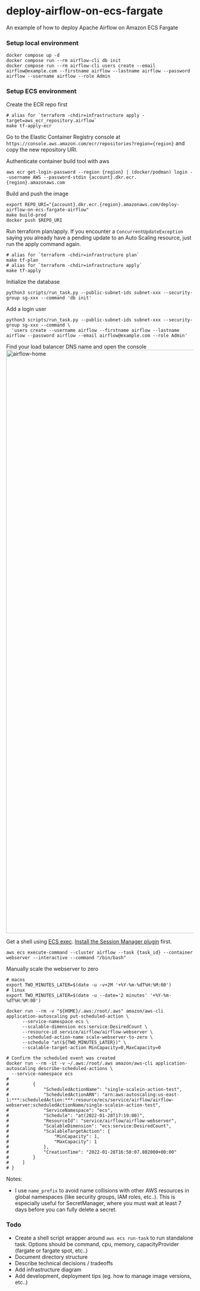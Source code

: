 # deploy-airflow-on-ecs-fargate
An example of how to deploy Apache Airflow on Amazon ECS Fargate

### Setup local environment
```
docker compose up -d
docker compose run --rm airflow-cli db init
docker compose run --rm airflow-cli users create --email airflow@example.com --firstname airflow --lastname airflow --password airflow --username airflow --role Admin
```

### Setup ECS environment

Create the ECR repo first
```shell
# alias for `terraform -chdir=infrastructure apply -target=aws_ecr_repository.airflow`
make tf-apply-ecr
```

Go to the Elastic Container Registry console at `https://console.aws.amazon.com/ecr/repositories?region={region}` and copy the new repository URI.

Authenticate container build tool with aws
```shell
aws ecr get-login-password --region {region} | (docker/podman) login --username AWS --password-stdin {account}.dkr.ecr.{region}.amazonaws.com
```

Build and push the image
```shell
export REPO_URI="{account}.dkr.ecr.{region}.amazonaws.com/deploy-airflow-on-ecs-fargate-airflow"
make build-prod
docker push $REPO_URI
```

Run terraform plan/apply. If you encounter a `ConcurrentUpdateException` saying you already have a pending update to an Auto Scaling resource, just run the apply command again.
```shell
# alias for `terraform -chdir=infrastructure plan`
make tf-plan
# alias for `terraform -chdir=infrastructure apply`
make tf-apply
```

Initialize the database
```shell
python3 scripts/run_task.py --public-subnet-ids subnet-xxx --security-group sg-xxx --command 'db init'
```

Add a login user
```shell
python3 scripts/run_task.py --public-subnet-ids subnet-xxx --security-group sg-xxx --command \
  'users create --username airflow --firstname airflow --lastname airflow --password airflow --email airflow@example.com --role Admin'
```

Find your load balancer DNS name and open the console
<img width="1563" alt="airflow-home" src="https://user-images.githubusercontent.com/11639738/151594663-0895e62e-2fb3-4a6d-8bd5-98e9d8f1af90.png">

Get a shell using [ECS exec](https://docs.aws.amazon.com/AmazonECS/latest/developerguide/ecs-exec.html). [Install the Session Manager plugin](https://docs.aws.amazon.com/systems-manager/latest/userguide/session-manager-working-with-install-plugin.html) first.
```shell
aws ecs execute-command --cluster airflow --task {task_id} --container webserver --interactive --command "/bin/bash"
```

Manually scale the webserver to zero
```shell
# macos
export TWO_MINUTES_LATER=$(date -u -v+2M '+%Y-%m-%dT%H:%M:00')
# linux
export TWO_MINUTES_LATER=$(date -u --date='2 minutes' '+%Y-%m-%dT%H:%M:00')

docker run --rm -v "${HOME}/.aws:/root/.aws" amazon/aws-cli application-autoscaling put-scheduled-action \
	  --service-namespace ecs \
	  --scalable-dimension ecs:service:DesiredCount \
	  --resource-id service/airflow/airflow-webserver \
	  --scheduled-action-name scale-webserver-to-zero \
	  --schedule "at(${TWO_MINUTES_LATER})" \
	  --scalable-target-action MinCapacity=0,MaxCapacity=0

# Confirm the scheduled event was created
docker run --rm -it -v ~/.aws:/root/.aws amazon/aws-cli application-autoscaling describe-scheduled-actions \
  --service-namespace ecs
#
#         {
#             "ScheduledActionName": "single-scalein-action-test",
#             "ScheduledActionARN": "arn:aws:autoscaling:us-east-1:***:scheduledAction:***:resource/ecs/service/airflow/airflow-webserver:scheduledActionName/single-scalein-action-test",
#             "ServiceNamespace": "ecs",
#             "Schedule": "at(2022-01-28T17:19:00)",
#             "ResourceId": "service/airflow/airflow-webserver",
#             "ScalableDimension": "ecs:service:DesiredCount",
#             "ScalableTargetAction": {
#                 "MinCapacity": 1,
#                 "MaxCapacity": 1
#             },
#             "CreationTime": "2022-01-28T16:50:07.802000+00:00"
#         }
#     ]
# }
```

Notes:
- I use `name_prefix` to avoid name collisions with other AWS resources in global namespaces (like security groups, IAM roles, etc..). This is especially useful for SecretManager, where you must wait at least 7 days before you can fully delete a secret.

### Todo
- Create a shell script wrapper around `aws ecs run-task` to run standalone task. Options should be command, cpu, memory, capacityProvider (fargate or fargate spot, etc..)
- Document directory structure
- Describe technical decisions / tradeoffs
- Add infrastructure diagram
- Add development, deployment tips (eg. how to manage image versions, etc..)
```
